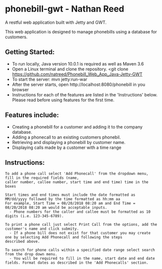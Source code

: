 # phonebill-gwt - Nathan Reed

A restful web application built with Jetty and GWT.

This web application is designed to manage phonebills using a database for customers.

## Getting Started:
- To run locally, Java version 10.0.1 is required as well as Maven 3.6
- Open a Linux terminal and clone the repository. <git clone https://github.com/natreed/Phonebill_Web_App_Java-Jetty-GWT
- To start the server: mvn jetty:run-war
- After the server starts, open http://localhost:8080/phonebill in you browser
- Instructions for each of the features are listed in the 'Instructions' below. Please read before using features for the first time.

## Features include:

- Creating a phonebill for a customer and adding it to the company database.
- Adding a phonecall to an existing customers phonebil.
- Retrieving and displaying a phonebill by customer name.
- Displaying calls made by a customer with a time range

## Instructions:

```
To add a phone call select 'Add Phonecall' from the dropdown menu, fill in the required fields (name, 
caller number, callee number, start time and end time) time in the boxes

Start times and end times must include the date formatted as MM/dd/yyyy followed by the time formatted as hh:mm aa
For example, Start Time = 08/20/2018 08:20 am and End Time =  08/20/2018 08:20 am would be acceptable inputs.
  - Phone numbers for the caller and callee must be formatted as 10 digits (i.e. 123-345-6789).

To print a phone call just select Print Call from the options, add the customer's name and click submity.
  - If a phone bill does not exist for that customer you may create one by selecting Add Phonecall and following the steps
described above.

To search for phone calls within a specified date range select search from the drop down menu.
  - You will be required to fill in the name, start date and end date fields. Format dates as described in the 'Add Phonecalls' section.
